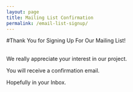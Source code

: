 ```yaml
---
layout: page
title: Mailing List Confirmation
permalink: /email-list-signup/
---
```


#Thank You for Signing Up For Our Mailing List!


<br/>
We really appreciate your interest in our project. 

You will receive a confirmation email. 

Hopefully in your Inbox.
